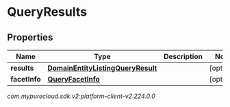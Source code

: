 # QueryResults


## Properties

| Name | Type | Description | Notes |
| ------------ | ------------- | ------------- | ------------- |
| **results** | [**DomainEntityListingQueryResult**](DomainEntityListingQueryResult) |  |  [optional] |
| **facetInfo** | [**QueryFacetInfo**](QueryFacetInfo) |  |  [optional] |




_com.mypurecloud.sdk.v2:platform-client-v2:224.0.0_
